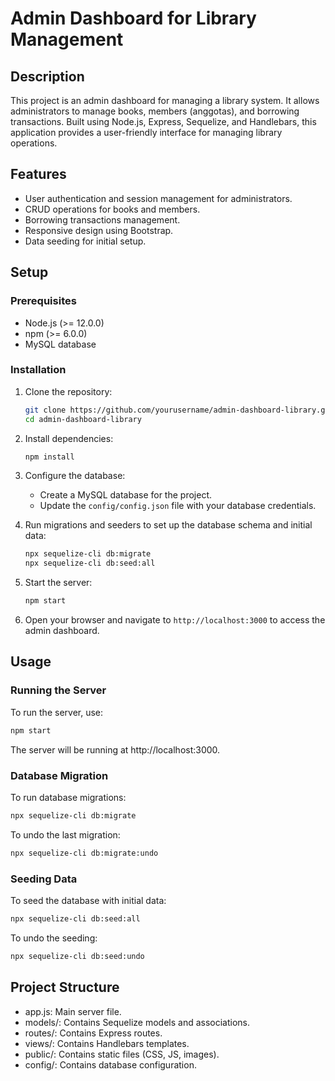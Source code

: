 # Admin Dashboard for Library Management

## Description

This project is an admin dashboard for managing a library system. It allows administrators to manage books, members (anggotas), and borrowing transactions. Built using Node.js, Express, Sequelize, and Handlebars, this application provides a user-friendly interface for managing library operations.

## Features

- User authentication and session management for administrators.
- CRUD operations for books and members.
- Borrowing transactions management.
- Responsive design using Bootstrap.
- Data seeding for initial setup.

## Setup

### Prerequisites

- Node.js (>= 12.0.0)
- npm (>= 6.0.0)
- MySQL database

### Installation

1. Clone the repository:

    ```bash
    git clone https://github.com/yourusername/admin-dashboard-library.git
    cd admin-dashboard-library
    ```

2. Install dependencies:

    ```bash
    npm install
    ```

3. Configure the database:

    - Create a MySQL database for the project.
    - Update the `config/config.json` file with your database credentials.

4. Run migrations and seeders to set up the database schema and initial data:

    ```bash
    npx sequelize-cli db:migrate
    npx sequelize-cli db:seed:all
    ```

5. Start the server:

    ```bash
    npm start
    ```

6. Open your browser and navigate to `http://localhost:3000` to access the admin dashboard.

## Usage

### Running the Server

To run the server, use:

```bash
npm start
```

The server will be running at http://localhost:3000.

### Database Migration

To run database migrations:

```bash
npx sequelize-cli db:migrate
```

To undo the last migration:

```bash
npx sequelize-cli db:migrate:undo
```

### Seeding Data

To seed the database with initial data:

```bash
npx sequelize-cli db:seed:all
```

To undo the seeding:

```bash
npx sequelize-cli db:seed:undo
```

## Project Structure

- app.js: Main server file.
- models/: Contains Sequelize models and associations.
- routes/: Contains Express routes.
- views/: Contains Handlebars templates.
- public/: Contains static files (CSS, JS, images).
- config/: Contains database configuration.